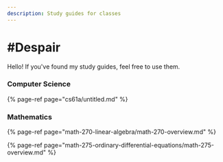 ```yaml
---
description: Study guides for classes
---
```


# \#Despair

Hello! If you've found my study guides, feel free to use them.

### Computer Science

{% page-ref page="cs61a/untitled.md" %}

### Mathematics

{% page-ref page="math-270-linear-algebra/math-270-overview.md" %}

{% page-ref page="math-275-ordinary-differential-equations/math-275-overview.md" %}





